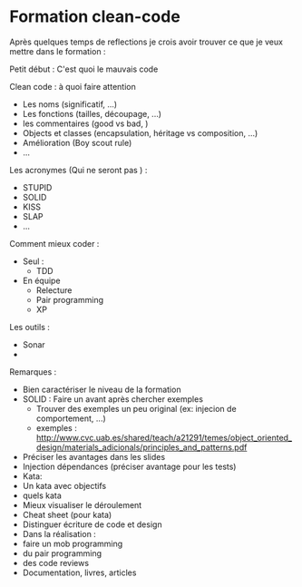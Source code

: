 # Formation clean-code

Après quelques temps de reflections je crois avoir trouver ce que je veux mettre dans le formation : 

Petit début : C'est quoi le mauvais code

Clean code : à quoi faire attention
 - Les noms (significatif, ...)
 - Les fonctions (tailles, découpage, ...)
 - les commentaires (good vs bad, )
 - Objects et classes (encapsulation, héritage vs composition, ...)
 - Amélioration (Boy scout rule)
 - ...

Les acronymes (Qui ne seront pas ) :
 - STUPID
 - SOLID
 - KISS
 - SLAP
 - ...

Comment mieux coder :
 - Seul :
   - TDD
 - En équipe
   - Relecture
   - Pair programming
   - XP

Les outils : 
 - Sonar
 - 



Remarques :

 - Bien caractériser le niveau de la formation
 - SOLID : Faire un avant après chercher exemples
   - Trouver des exemples un peu original (ex: injecion de comportement, ...)
   - exemples : http://www.cvc.uab.es/shared/teach/a21291/temes/object_oriented_design/materials_adicionals/principles_and_patterns.pdf
 - Préciser les avantages dans les slides
 - Injection dépendances (préciser avantage pour les tests)
 - Kata:
  - Un kata avec objectifs
  - quels kata
 - Mieux visualiser le déroulement
 - Cheat sheet (pour kata)
 - Distinguer écriture de code et design
 - Dans la réalisation : 
  - faire un mob programming
  - du pair programming
  - des code reviews
 - Documentation, livres, articles

